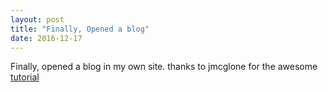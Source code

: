 ```yaml
---
layout: post
title: "Finally, Opened a blog"
date: 2016-12-17
---
```


Finally, opened a blog in my own site. thanks to jmcglone for the awesome <a href="http://jmcglone.com/guides/github-pages/"> tutorial </a>
